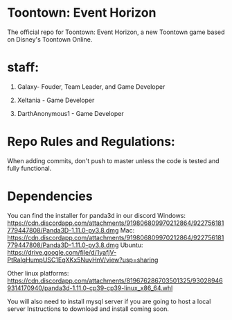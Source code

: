 # Toontown: Event Horizon
The official repo for Toontown: Event Horizon, a new Toontown game based on Disney's Toontown Online.

# staff:
 
 1. Galaxy-  Fouder,  Team Leader, and Game Developer
 2. Xeltania - Game Developer

 3.  DarthAnonymous1 - Game Developer 
# Repo Rules and Regulations:

When adding commits, don't push to master unless the code is tested and fully functional.

# Dependencies
You can find the installer for panda3d in our discord
Windows: https://cdn.discordapp.com/attachments/919806809970212864/922756181779447808/Panda3D-1.11.0-py3.8.dmg
Mac: https://cdn.discordapp.com/attachments/919806809970212864/922756181779447808/Panda3D-1.11.0-py3.8.dmg
Ubuntu: https://drive.google.com/file/d/1yafjV-PtRaIqHumpUSC1EqXKx5NuvHnV/view?usp=sharing

Other linux platforms: https://cdn.discordapp.com/attachments/819676286703501325/930289469314170940/panda3d-1.11.0-cp39-cp39-linux_x86_64.whl


You will also need to install mysql server if you are going to host a local server
Instructions to download and install coming soon.
